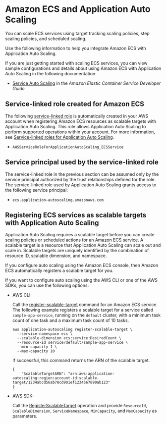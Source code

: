 # Amazon ECS and Application Auto Scaling<a name="services-that-can-integrate-ecs"></a>

You can scale ECS services using target tracking scaling policies, step scaling policies, and scheduled scaling\. 

Use the following information to help you integrate Amazon ECS with Application Auto Scaling\. 

If you are just getting started with scaling ECS services, you can view sample configurations and details about using Amazon ECS with Application Auto Scaling in the following documentation:
+ [Service Auto Scaling](https://docs.aws.amazon.com/AmazonECS/latest/developerguide/service-auto-scaling.html) in the *Amazon Elastic Container Service Developer Guide*

## Service\-linked role created for Amazon ECS<a name="integrate-service-linked-role-ecs"></a>

The following [service\-linked role](https://docs.aws.amazon.com/IAM/latest/UserGuide/using-service-linked-roles.html) is automatically created in your AWS account when registering Amazon ECS resources as scalable targets with Application Auto Scaling\. This role allows Application Auto Scaling to perform supported operations within your account\. For more information, see [Service\-linked roles for Application Auto Scaling](application-auto-scaling-service-linked-roles.md)\.
+ `AWSServiceRoleForApplicationAutoScaling_ECSService`

## Service principal used by the service\-linked role<a name="integrate-service-principal-ecs"></a>

The service\-linked role in the previous section can be assumed only by the service principal authorized by the trust relationships defined for the role\. The service\-linked role used by Application Auto Scaling grants access to the following service principal: 
+ `ecs.application-autoscaling.amazonaws.com`

## Registering ECS services as scalable targets with Application Auto Scaling<a name="integrate-register-ecs"></a>

Application Auto Scaling requires a scalable target before you can create scaling policies or scheduled actions for an Amazon ECS service\. A scalable target is a resource that Application Auto Scaling can scale out and scale in\. Scalable targets are uniquely identified by the combination of resource ID, scalable dimension, and namespace\. 

If you configure auto scaling using the Amazon ECS console, then Amazon ECS automatically registers a scalable target for you\. 

If you want to configure auto scaling using the AWS CLI or one of the AWS SDKs, you can use the following options:
+ AWS CLI: 

  Call the [register\-scalable\-target](https://docs.aws.amazon.com/cli/latest/reference/application-autoscaling/register-scalable-target.html) command for an Amazon ECS service\. The following example registers a scalable target for a service called `sample-app-service`, running on the `default` cluster, with a minimum task count of one task and a maximum task count of 10 tasks\.

  ```
  aws application-autoscaling register-scalable-target \
    --service-namespace ecs \
    --scalable-dimension ecs:service:DesiredCount \
    --resource-id service/default/sample-app-service \
    --min-capacity 1 \
    --max-capacity 10
  ```

  If successful, this command returns the ARN of the scalable target\.

  ```
  {
      "ScalableTargetARN": "arn:aws:application-autoscaling:region:account-id:scalable-target/1234abcd56ab78cd901ef1234567890ab123"
  }
  ```
+ AWS SDK: 

  Call the [RegisterScalableTarget](https://docs.aws.amazon.com/autoscaling/application/APIReference/API_RegisterScalableTarget.html) operation and provide `ResourceId`, `ScalableDimension`, `ServiceNamespace`, `MinCapacity`, and `MaxCapacity` as parameters\. 